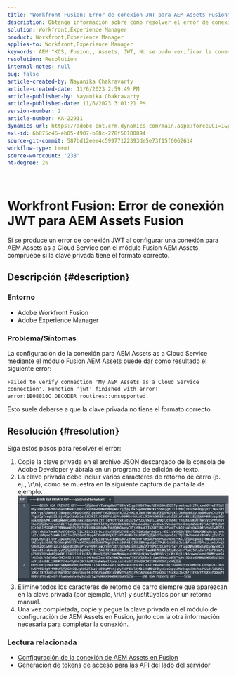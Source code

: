 ```yaml
---
title: "Workfront Fusion: Error de conexión JWT para AEM Assets Fusion"
description: Obtenga información sobre cómo resolver el error de conexión JWT al configurar una conexión con AEM Assets Fusion. Formatee correctamente la clave privada.
solution: Workfront,Experience Manager
product: Workfront,Experience Manager
applies-to: Workfront,Experience Manager
keywords: AEM "KCS, Fusion,, Assets, JWT, No se pudo verificar la conexión"
resolution: Resolution
internal-notes: null
bug: false
article-created-by: Nayanika Chakravarty
article-created-date: 11/6/2023 2:59:49 PM
article-published-by: Nayanika Chakravarty
article-published-date: 11/6/2023 3:01:21 PM
version-number: 2
article-number: KA-22911
dynamics-url: https://adobe-ent.crm.dynamics.com/main.aspx?forceUCI=1&pagetype=entityrecord&etn=knowledgearticle&id=b9511e1f-b57c-ee11-8179-6045bd006295
exl-id: 6b875c46-eb05-4907-b88c-278f58180894
source-git-commit: 587bd12eee4c59977122393de5e73f15f6062614
workflow-type: tm+mt
source-wordcount: '238'
ht-degree: 2%

---
```


# Workfront Fusion: Error de conexión JWT para AEM Assets Fusion


Si se produce un error de conexión JWT al configurar una conexión para AEM Assets as a Cloud Service con el módulo Fusion AEM Assets, compruebe si la clave privada tiene el formato correcto.

## Descripción {#description}


### Entorno

- Adobe Workfront Fusion
- Adobe Experience Manager


### Problema/Síntomas

La configuración de la conexión para AEM Assets as a Cloud Service mediante el módulo Fusion AEM Assets puede dar como resultado el siguiente error:


```
Failed to verify connection 'My AEM Assets as a Cloud Service connection'. Function 'jwt' finished with error! error:1E08010C:DECODER routines::unsupported.
```


Esto suele deberse a que la clave privada no tiene el formato correcto.


## Resolución {#resolution}


Siga estos pasos para resolver el error:

1. Copie la clave privada en el archivo JSON descargado de la consola de Adobe Developer y ábrala en un programa de edición de texto.
2. La clave privada debe incluir varios caracteres de retorno de carro (p. ej., \r\n), como se muestra en la siguiente captura de pantalla de ejemplo.     ![](assets/3dbe4410-3d5e-ee11-be6f-6045bd006d92.png)
3. Elimine todos los caracteres de retorno de carro siempre que aparezcan en la clave privada (por ejemplo, \r\n) y sustitúyalos por un retorno manual.
4. Una vez completada, copie y pegue la clave privada en el módulo de configuración de AEM Assets en Fusion, junto con la otra información necesaria para completar la conexión.


### Lectura relacionada

- [Configuración de la conexión de AEM Assets en Fusion](https://experienceleague.adobe.com/docs/workfront/using/adobe-workfront-fusion/fusion-apps-and-modules/aem-assets-modules.html?lang=en)
- [Generación de tokens de acceso para las API del lado del servidor](https://experienceleague.adobe.com/docs/experience-manager-cloud-service/content/implementing/developing/generating-access-tokens-for-server-side-apis.html?lang=en#the-server-to-server-flow)
